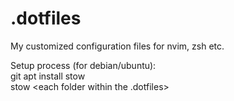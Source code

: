 # .dotfiles
My customized configuration files for nvim, zsh etc.

Setup process (for debian/ubuntu):\
git apt install stow\
stow <each folder within the .dotfiles>
